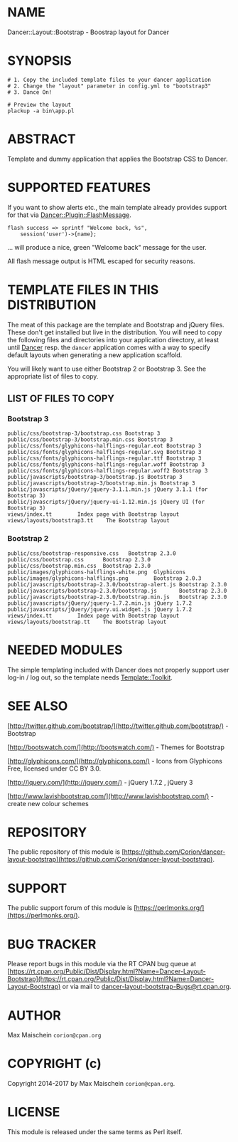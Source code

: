 # NAME

Dancer::Layout::Bootstrap - Boostrap layout for Dancer

# SYNOPSIS

    # 1. Copy the included template files to your dancer application
    # 2. Change the "layout" parameter in config.yml to "bootstrap3"
    # 3. Dance On!

    # Preview the layout
    plackup -a bin\app.pl

# ABSTRACT

Template and dummy application that applies the
Bootstrap CSS to Dancer.

# SUPPORTED FEATURES

If you want to show alerts etc., the main
template already provides support for that
via [Dancer::Plugin::FlashMessage](https://metacpan.org/pod/Dancer::Plugin::FlashMessage).

    flash success => sprintf "Welcome back, %s",
        session('user')->{name};

... will produce a nice, green "Welcome back"
message for the user.

All flash message output is HTML escaped for security reasons.

# TEMPLATE FILES IN THIS DISTRIBUTION

The meat of this package are the template and Bootstrap and jQuery files.
These don't get installed but live in the distribution. You will need to
copy the following files and directories into your application
directory, at least until [Dancer](https://metacpan.org/pod/Dancer) resp. the `dancer` application comes
with a way to specify default layouts when generating a new application
scaffold.

You will likely want to use either Bootstrap 2 or Bootstrap 3. See the
appropriate list of files to copy.

## LIST OF FILES TO COPY

### Bootstrap 3

    public/css/bootstrap-3/bootstrap.css Bootstrap 3
    public/css/bootstrap-3/bootstrap.min.css Bootstrap 3
    public/css/fonts/glyphicons-halflings-regular.eot Bootstrap 3
    public/css/fonts/glyphicons-halflings-regular.svg Bootstrap 3
    public/css/fonts/glyphicons-halflings-regular.ttf Bootstrap 3
    public/css/fonts/glyphicons-halflings-regular.woff Bootstrap 3
    public/css/fonts/glyphicons-halflings-regular.woff2 Bootstrap 3
    public/javascripts/bootstrap-3/bootstrap.js Bootstrap 3
    public/javascripts/bootstrap-3/bootstrap.min.js Bootstrap 3
    public/javascripts/jQuery/jquery-3.1.1.min.js jQuery 3.1.1 (for Bootstrap 3)
    public/javascripts/jQuery/jquery-ui-1.12.min.js jQuery UI (for Bootstrap 3)
    views/index.tt        Index page with Bootstrap layout
    views/layouts/bootstrap3.tt    The Bootstrap layout

### Bootstrap 2

    public/css/bootstrap-responsive.css   Bootstrap 2.3.0
    public/css/bootstrap.css      Bootstrap 2.3.0
    public/css/bootstrap.min.css  Bootstrap 2.3.0
    public/images/glyphicons-halflings-white.png  Glyphicons
    public/images/glyphicons-halflings.png        Bootstrap 2.0.3
    public/javascripts/bootstrap-2.3.0/bootstrap-alert.js Bootstrap 2.3.0
    public/javascripts/bootstrap-2.3.0/bootstrap.js       Bootstrap 2.3.0
    public/javascripts/bootstrap-2.3.0/bootstrap.min.js   Bootstrap 2.3.0
    public/javascripts/jQuery/jquery-1.7.2.min.js jQuery 1.7.2
    public/javascripts/jQuery/jquery.ui.widget.js jQuery 1.7.2
    views/index.tt        Index page with Bootstrap layout
    views/layouts/bootstrap.tt    The Bootstrap layout

# NEEDED MODULES

The simple templating included with Dancer does not properly
support user log-in / log out, so the template needs
[Template::Toolkit](https://metacpan.org/pod/Template::Toolkit).

# SEE ALSO

[http://twitter.github.com/bootstrap/](http://twitter.github.com/bootstrap/) - Bootstrap

[http://bootswatch.com/](http://bootswatch.com/) - Themes for Bootstrap

[http://glyphicons.com/](http://glyphicons.com/) - Icons from Glyphicons Free, licensed under CC BY 3.0.

[http://jquery.com/](http://jquery.com/) - jQuery 1.7.2 , jQuery 3

[http://www.lavishbootstrap.com/](http://www.lavishbootstrap.com/) - create new colour schemes

# REPOSITORY

The public repository of this module is
[https://github.com/Corion/dancer-layout-bootstrap](https://github.com/Corion/dancer-layout-bootstrap).

# SUPPORT

The public support forum of this module is
[https://perlmonks.org/](https://perlmonks.org/).

# BUG TRACKER

Please report bugs in this module via the RT CPAN bug queue at
[https://rt.cpan.org/Public/Dist/Display.html?Name=Dancer-Layout-Bootstrap](https://rt.cpan.org/Public/Dist/Display.html?Name=Dancer-Layout-Bootstrap)
or via mail to [dancer-layout-bootstrap-Bugs@rt.cpan.org](https://metacpan.org/pod/dancer-layout-bootstrap-Bugs@rt.cpan.org).

# AUTHOR

Max Maischein `corion@cpan.org`

# COPYRIGHT (c)

Copyright 2014-2017 by Max Maischein `corion@cpan.org`.

# LICENSE

This module is released under the same terms as Perl itself.
